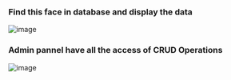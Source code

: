 
### Find this face in database and display the data
![image](https://user-images.githubusercontent.com/63198658/137733409-6d776fdf-647b-42ce-ba2a-4731e0f235d1.png)

### Admin pannel have all the access of CRUD Operations
![image](https://user-images.githubusercontent.com/63198658/137733655-4782439b-6ff9-4c6f-a50b-efa2a239d4e1.png)

